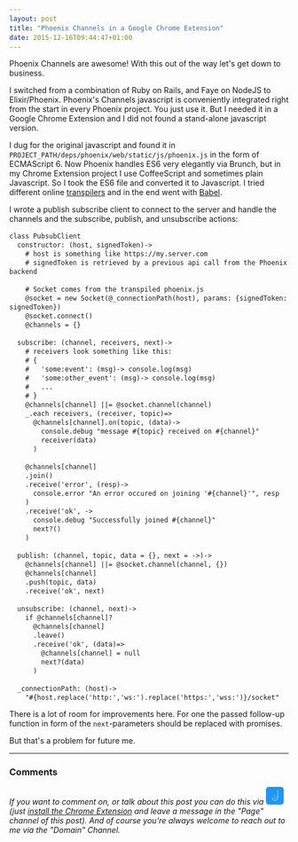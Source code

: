 ```yaml
---
layout: post
title: "Phoenix Channels in a Google Chrome Extension"
date: 2015-12-16T09:44:47+01:00
---
```


Phoenix Channels are awesome! With this out of the way let's get down to business.

I switched from a combination of Ruby on Rails, and Faye on NodeJS to Elixir/Phoenix.
Phoenix's Channels javascript is conveniently integrated right from the start in every Phoenix project. You just use it.
But I needed it in a Google Chrome Extension and I did not found a stand-alone javascript version.

I dug for the original javascript and found it in ```PROJECT_PATH/deps/phoenix/web/static/js/phoenix.js``` in the form of ECMAScript 6.
Now Phoenix handles ES6 very elegantly via Brunch, but in my Chrome Extension project I use CoffeeScript and sometimes plain Javascript.
So I took the ES6 file and converted it to Javascript. I tried different online [transpilers](https://en.wikipedia.org/wiki/Source-to-source_compiler) and in the end went with [Babel](https://babeljs.io/repl/).

I wrote a publish subscribe client to connect to the server and handle the channels and the subscribe, publish, and unsubscribe actions:

``` coffee-script pubsub_client.coffee
class PubsubClient
  constructor: (host, signedToken)->
    # host is something like https://my.server.com
    # signedToken is retrieved by a previous api call from the Phoenix backend

    # Socket comes from the transpiled phoenix.js
    @socket = new Socket(@_connectionPath(host), params: {signedToken: signedToken})
    @socket.connect()
    @channels = {}
  
  subscribe: (channel, receivers, next)->
    # receivers look something like this:
    # { 
    #   'some:event': (msg)-> console.log(msg) 
    #   'some:other_event': (msg)-> console.log(msg)
    #   ...
    # }
    @channels[channel] ||= @socket.channel(channel)
    _.each receivers, (receiver, topic)=>
      @channels[channel].on(topic, (data)->
        console.debug "message #{topic} received on #{channel}"
        receiver(data)
      )
  
    @channels[channel]
    .join()
    .receive('error', (resp)->
      console.error "An error occured on joining '#{channel}'", resp
    )
    .receive('ok', ->
      console.debug "Successfully joined #{channel}"
      next?()
    )
  
  publish: (channel, topic, data = {}, next = ->)->
    @channels[channel] ||= @socket.channel(channel, {})
    @channels[channel]
    .push(topic, data)
    .receive('ok', next)
  
  unsubscribe: (channel, next)->
    if @channels[channel]?
      @channels[channel]
      .leave()
      .receive('ok', (data)=>
        @channels[channel] = null
        next?(data)
      )
  
  _connectionPath: (host)->
    "#{host.replace('http:','ws:').replace('https:','wss:')}/socket"
```

There is a lot of room for improvements here. For one the passed follow-up function in form of the ```next```-parameters should be replaced with promises.

But that's a problem for future me.


---

### Comments
_If you want to comment on, or talk about this post you can do this via [<img src="/assets/talk-about-jack.png" width="32" height="32" title="Talk About Jack" />](http://jack.chat) (just [install the Chrome Extension](https://chrome.google.com/webstore/detail/talk-about-jack/mfjhkijmchogjenmblohgkifnakapbhf) and leave a message in the "Page" channel of this post).
And of course you're always welcome to reach out to me via the "Domain" Channel._
